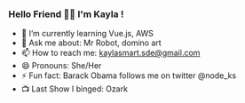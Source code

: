 ### Hello Friend 👋🏾  I'm Kayla !

- 🌱 I’m currently learning Vue.js, AWS
- 💬 Ask me about: Mr Robot, domino art
- 📫 How to reach me: kaylasmart.sde@gmail.com
- 😄 Pronouns: She/Her
- ⚡ Fun fact: Barack Obama follows me on twitter @node_ks
- 📺 Last Show I binged: Ozark

<!--
**KaylaSmart/kaylasmart** is a ✨ _special_ ✨ repository because its `README.md` (this file) appears on your GitHub profile.
- 👯 I’m looking to collaborate on ...
- 🤔 I’m looking for help with ..
Here are some ideas to get you started:

- 
-->
<!-- <a href="https://app.daily.dev/nodeks"><img src="https://api.daily.dev/devcards/32c3a13d1aae44ea8a2f9a1a75e1de4d.png?r=bql" width="400" alt="Kayla Smart's Dev Card"/></a> -->
